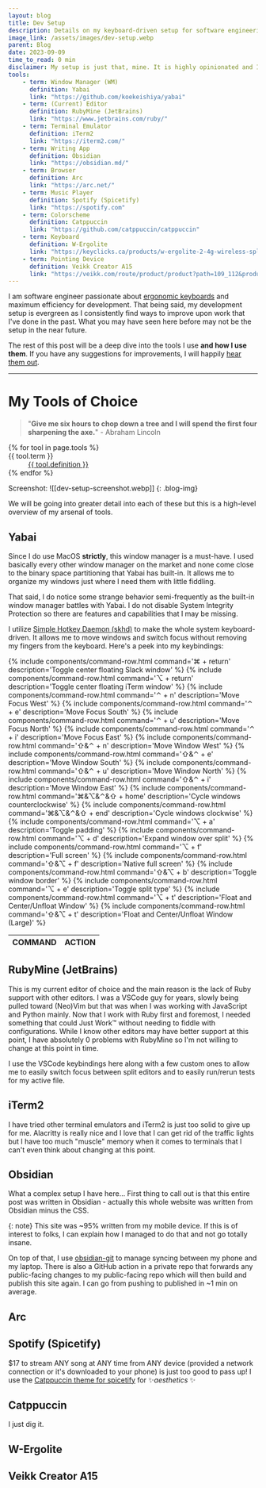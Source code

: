 ```yaml
---
layout: blog
title: Dev Setup
description: Details on my keyboard-driven setup for software engineering.
image_link: /assets/images/dev-setup.webp
parent: Blog
date: 2023-09-09
time_to_read: 0 min
disclaimer: My setup is just that, mine. It is highly opinionated and I like it that way.
tools:
	- term: Window Manager (WM)
	  definition: Yabai
	  link: "https://github.com/koekeishiya/yabai"
	- term: (Current) Editor
	  definition: RubyMine (JetBrains)
	  link: "https://www.jetbrains.com/ruby/"
	- term: Terminal Emulator
	  definition: iTerm2
	  link: "https://iterm2.com/"
	- term: Writing App
	  definition: Obsidian
	  link: "https://obsidian.md/"
	- term: Browser
	  definition: Arc
	  link: "https://arc.net/"
	- term: Music Player
	  definition: Spotify (Spicetify)
	  link: "https://spotify.com"
	- term: Colorscheme
	  definition: Catppuccin
	  link: "https://github.com/catppuccin/catppuccin"
	- term: Keyboard
	  definition: W-Ergolite
	  link: "https://keyclicks.ca/products/w-ergolite-2-4g-wireless-split-keyboard-2"
	- term: Pointing Device
	  definition: Veikk Creator A15
	  link: "https://veikk.com/route/product/product?path=109_112&product_id=271"
---
```


I am software engineer passionate about [ergonomic keyboards](/blog/your-keyboard-has-too-many-keys.html) and maximum efficiency for development. That being said, my development setup is evergreen as I consistently find ways to improve upon work that I've done in the past. What you may have seen here before may not be the setup in the near future.

The rest of this post will be a deep dive into the tools I use **and how I use them**. If you have any suggestions for improvements, I will happily [hear them out](mailto:keoni_garner@yahoo.com).

---

# My Tools of Choice

> "**Give me six hours to chop down a tree and I will spend the first four sharpening the axe.**" - Abraham Lincoln

<dl>
	{% for tool in page.tools %}
	<dt>{{ tool.term }}</dt><dd><a href="{{ tool.link }}">{{ tool.definition }}</a></dd>
	{% endfor %}
</dl>

Screenshot:
![[dev-setup-screenshot.webp]]
{: .blog-img}

We will be going into greater detail into each of these but this is a high-level overview of my arsenal of tools.

## Yabai
Since I do use MacOS **strictly**, this window manager is a must-have. I used basically every other window manager on the market and none come close to the binary space partitioning that Yabai has built-in. It allows me to organize my windows just where I need them with little fiddling.

That said, I do notice some strange behavior semi-frequently as the built-in window manager battles with Yabai. I do not disable System Integrity Protection so there are features and capabilities that I may be missing.

I utilize [Simple Hotkey Daemon (skhd)](https://github.com/koekeishiya/skhd) to make the whole system keyboard-driven. It allows me to move windows and switch focus without removing my fingers from the keyboard. Here's a peek into my keybindings:

<table>
  <thead>
    <th>COMMAND</th>
    <th>ACTION</th>
  </thead>
  <tbody>
    {% include components/command-row.html command='⌘ + return' description='Toggle center floating Slack window' %}
    {% include components/command-row.html command='⌥ + return' description='Toggle center floating iTerm window' %}
    {% include components/command-row.html command='⌃ + n' description='Move Focus West' %}
    {% include components/command-row.html command='⌃ + e' description='Move Focus South' %}
    {% include components/command-row.html command='⌃ + u' description='Move Focus North' %}
    {% include components/command-row.html command='⌃ + i' description='Move Focus East' %}
    {% include components/command-row.html command='⇧&⌃ + n' description='Move Window West' %}
    {% include components/command-row.html command='⇧&⌃ + e' description='Move Window South' %}
    {% include components/command-row.html command='⇧&⌃ + u' description='Move Window North' %}
    {% include components/command-row.html command='⇧&⌃ + i' description='Move Window East' %}
    {% include components/command-row.html command='⌘&⌥&⌃&⇧ + home' description='Cycle windows counterclockwise' %}
    {% include components/command-row.html command='⌘&⌥&⌃&⇧ + end' description='Cycle windows clockwise' %}
    {% include components/command-row.html command='⌥ + a' description='Toggle padding' %}
    {% include components/command-row.html command='⌥ + d' description='Expand window over split' %}
    {% include components/command-row.html command='⌥ + f' description='Full screen' %}
    {% include components/command-row.html command='⇧&⌥ + f' description='Native full screen' %}
    {% include components/command-row.html command='⇧&⌥ + b' description='Toggle window border' %}
    {% include components/command-row.html command='⌥ + e' description='Toggle split type' %}
    {% include components/command-row.html command='⌥ + t' description='Float and Center/Unfloat Window' %}
    {% include components/command-row.html command='⇧&⌥ + t' description='Float and Center/Unfloat Window (Large)' %}
  </tbody>
</table>

## RubyMine (JetBrains)  
This is my current editor of choice and the main reason is the lack of Ruby support with other editors. I was a VSCode guy for years, slowly being pulled toward (Neo)Vim but that was when I was working with JavaScript and Python mainly. Now that I work with Ruby first and foremost, I needed something that could Just Work™ without needing to fiddle with configurations. While I know other editors may have better support at this point, I have absolutely 0 problems with RubyMine so I'm not willing to change at this point in time. 

I use the VSCode keybindings here along with a few custom ones to allow me to easily switch focus between split editors and to easily run/rerun tests for my active file.

## iTerm2
I have tried other terminal emulators and iTerm2 is just too solid to give up for me. Alacritty is really nice and I love that I can get rid of the traffic lights but I have too much "muscle" memory when it comes to terminals that I can't even think about changing at this point.

## Obsidian
What a complex setup I have here... First thing to call out is that this entire post was written in Obsidian - actually this whole website was written from Obsidian minus the CSS.

{: note}
This site was ~95% written from my mobile device. If this is of interest to folks, I can explain how I managed to do that and not go totally insane.

On top of that, I use [obsidian-git](https://github.com/denolehov/obsidian-git) to manage syncing between my phone and my laptop. There is also a GitHub action in a private repo that forwards any public-facing changes to my public-facing repo which will then build and publish this site again. I can go from pushing to published in ~1 min on average.

## Arc  

## Spotify (Spicetify)
$17 to stream ANY song at ANY time from ANY device (provided a network connection or it's downloaded to your phone) is just too good to pass up! I use the [Catppuccin theme for spicetify](https://github.com/catppuccin/spicetify) for ✨*aesthetics* ✨

## Catppuccin
I just dig it.

## W-Ergolite  
## Veikk Creator A15